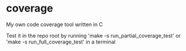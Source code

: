 # coverage
My own code coverage tool written in C

Test it in the repo root by running 'make -s run_partial_coverage_test' or 'make -s run_full_coverage_test' in a terminal
